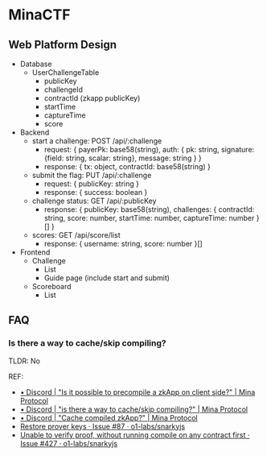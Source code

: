# MinaCTF

## Web Platform Design

- Database
  - UserChallengeTable
    - publicKey
    - challengeId
    - contractId (zkapp publicKey)
    - startTime
    - captureTime
    - score
- Backend
  - start a challenge: POST /api/:challenge
    - request: { payerPk: base58(string), auth: { pk: string, signature: {field: string, scalar: string}, message: string } }
    - response: { tx: object, contractId: base58(string) }
  - submit the flag: PUT /api/:challenge
    - request: { publicKey: string }
    - response: { success: boolean }
  - challenge status: GET /api/:publicKey
    - response: { publicKey: base58(string), challenges: { contractId: string, score: number, startTime: number, captureTime: number }[] }
  - scores: GET /api/score/list
    - response: { username: string, score: number }[]
- Frontend
  - Challenge
    - List
    - Guide page (include start and submit)
  - Scoreboard
    - List

## FAQ

### Is there a way to cache/skip compiling?

TLDR: No

REF:

- [• Discord | "Is it possible to precompile a zkApp on client side?" | Mina Protocol](https://discord.com/channels/484437221055922177/1070570936799084554)
- [• Discord | "is there a way to cache/skip compiling?" | Mina Protocol](https://discord.com/channels/484437221055922177/1105190653173960894/1105190653173960894)
- [• Discord | "Cache compiled zkApp?" | Mina Protocol](https://discord.com/channels/484437221055922177/1047570237366751345/1047570237366751345)
- [Restore prover keys · Issue #87 · o1-labs/snarkyjs](https://github.com/o1-labs/snarkyjs/issues/87)
- [Unable to verify proof, without running compile on any contract first · Issue #427 · o1-labs/snarkyjs](https://github.com/o1-labs/snarkyjs/issues/427)
